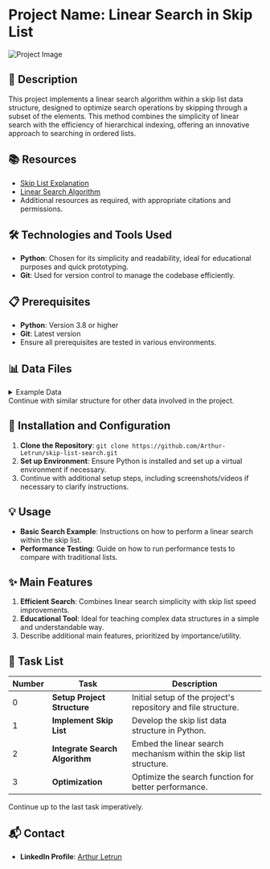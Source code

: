 # Project Name: Linear Search in Skip List

![Project Image](link-to-project-image)

## 📝 Description
This project implements a linear search algorithm within a skip list data structure, designed to optimize search operations by skipping through a subset of the elements. This method combines the simplicity of linear search with the efficiency of hierarchical indexing, offering an innovative approach to searching in ordered lists.

## 📚 Resources
- [Skip List Explanation](https://en.wikipedia.org/wiki/Skip_list)
- [Linear Search Algorithm](https://www.geeksforgeeks.org/linear-search/)
- Additional resources as required, with appropriate citations and permissions.

## 🛠️ Technologies and Tools Used
- **Python**: Chosen for its simplicity and readability, ideal for educational purposes and quick prototyping.
- **Git**: Used for version control to manage the codebase efficiently.

## 📋 Prerequisites
- **Python**: Version 3.8 or higher
- **Git**: Latest version
- Ensure all prerequisites are tested in various environments.

## 📊 Data Files
<details>
<summary>Example Data</summary>
<br>
# Example Python code for generating sample skip list data
def generate_skip_list_data():
    # Code to generate data
    pass
</details>
Continue with similar structure for other data involved in the project.

## 🚀 Installation and Configuration
1. **Clone the Repository**: `git clone https://github.com/Arthur-Letrun/skip-list-search.git`
2. **Set up Environment**: Ensure Python is installed and set up a virtual environment if necessary.
3. Continue with additional setup steps, including screenshots/videos if necessary to clarify instructions.

## 💡 Usage
- **Basic Search Example**: Instructions on how to perform a linear search within the skip list.
- **Performance Testing**: Guide on how to run performance tests to compare with traditional lists.

## ✨ Main Features
1. **Efficient Search**: Combines linear search simplicity with skip list speed improvements.
2. **Educational Tool**: Ideal for teaching complex data structures in a simple and understandable way.
3. Describe additional main features, prioritized by importance/utility.

## 📝 Task List
| Number | Task                             | Description                                                            |
| ------ | -------------------------------- | ---------------------------------------------------------------------- |
| 0      | **Setup Project Structure**      | Initial setup of the project's repository and file structure.          |
| 1      | **Implement Skip List**          | Develop the skip list data structure in Python.                        |
| 2      | **Integrate Search Algorithm**   | Embed the linear search mechanism within the skip list structure.      |
| 3      | **Optimization**                 | Optimize the search function for better performance.                   |
Continue up to the last task imperatively.

## 📬 Contact
- **LinkedIn Profile**: [Arthur Letrun](https://www.linkedin.com/in/arthur-letrun)
